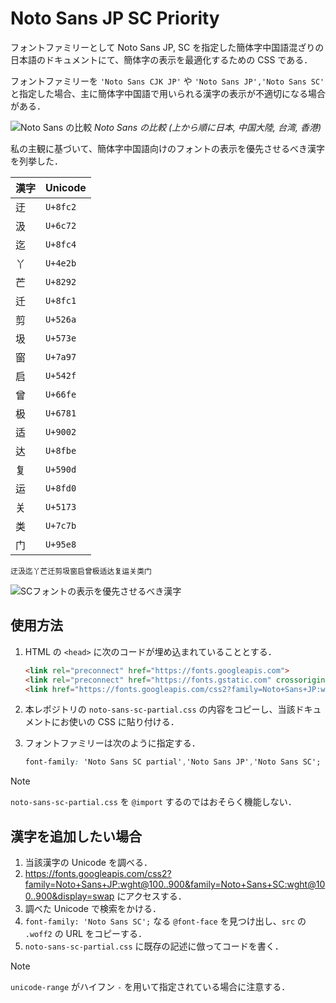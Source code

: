 <link rel="preconnect" href="https://fonts.googleapis.com">
<link rel="preconnect" href="https://fonts.gstatic.com" crossorigin>
<link href="https://fonts.googleapis.com/css2?family=Noto+Sans+JP:wght@100..900&family=Noto+Sans+SC:wght@100..900&display=swap" rel="stylesheet">

# Noto Sans JP SC Priority

フォントファミリーとして Noto Sans JP, SC を指定した簡体字中国語混ざりの日本語のドキュメントにて、簡体字の表示を最適化するための CSS である．

フォントファミリーを `'Noto Sans CJK JP'` や `'Noto Sans JP','Noto Sans SC'` と指定した場合、主に簡体字中国語で用いられる漢字の表示が不適切になる場合がある．

![Noto Sans の比較](https://github.com/user-attachments/assets/6801eeaa-b771-43ff-a616-de69e9f2aa4f)
*Noto Sans の比較 (上から順に日本, 中国大陸, 台湾, 香港)*

私の主観に基づいて、簡体字中国語向けのフォントの表示を優先させるべき漢字を列挙した．

| 漢字 | Unicode  |
| ---- | -------- |
| 迂   | `U+8fc2` |
| 汲   | `U+6c72` |
| 迄   | `U+8fc4` |
| 丫   | `U+4e2b` |
| 芒   | `U+8292` |
| 迁   | `U+8fc1` |
| 剪   | `U+526a` |
| 圾   | `U+573e` |
| 窗   | `U+7a97` |
| 启   | `U+542f` |
| 曾   | `U+66fe` |
| 极   | `U+6781` |
| 适   | `U+9002` |
| 达   | `U+8fbe` |
| 复   | `U+590d` |
| 运   | `U+8fd0` |
| 关   | `U+5173` |
| 类   | `U+7c7b` |
| 门   | `U+95e8` |

```text
迂汲迄丫芒迁剪圾窗启曾极适达复运关类门
```

![SCフォントの表示を優先させるべき漢字](https://github.com/user-attachments/assets/a0e382a0-3faa-4b69-95e9-c892bab0966d)

## 使用方法

1. HTML の `<head>` に次のコードが埋め込まれていることとする．

   ```html
   <link rel="preconnect" href="https://fonts.googleapis.com">
   <link rel="preconnect" href="https://fonts.gstatic.com" crossorigin>
   <link href="https://fonts.googleapis.com/css2?family=Noto+Sans+JP:wght@100..900&family=Noto+Sans+SC:wght@100..900&display=swap" rel="stylesheet">
   ```

2. 本レポジトリの `noto-sans-sc-partial.css` の内容をコピーし、当該ドキュメントにお使いの CSS に貼り付ける．

3. フォントファミリーは次のように指定する．

   ```css
   font-family: 'Noto Sans SC partial','Noto Sans JP','Noto Sans SC';
   ```

> [!NOTE]
> `noto-sans-sc-partial.css` を `@import` するのではおそらく機能しない．

## 漢字を追加したい場合

1. 当該漢字の Unicode を調べる．
2. https://fonts.googleapis.com/css2?family=Noto+Sans+JP:wght@100..900&family=Noto+Sans+SC:wght@100..900&display=swap にアクセスする．
3. 調べた Unicode で検索をかける．
4. `font-family: 'Noto Sans SC';` なる `@font-face` を見つけ出し、`src` の `.woff2` の URL をコピーする．
5. `noto-sans-sc-partial.css` に既存の記述に倣ってコードを書く．

> [!NOTE]
> `unicode-range` がハイフン `-` を用いて指定されている場合に注意する．
